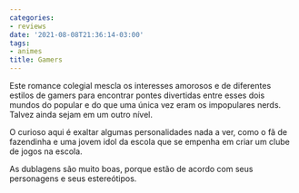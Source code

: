 ```yaml
---
categories:
- reviews
date: '2021-08-08T21:36:14-03:00'
tags:
- animes
title: Gamers
---
```


Este romance colegial mescla os interesses amorosos e de diferentes estilos de gamers para encontrar pontes divertidas entre esses dois mundos do popular e do que uma única vez eram os impopulares nerds. Talvez ainda sejam em um outro nível.

O curioso aqui é exaltar algumas personalidades nada a ver, como o fã de fazendinha e uma jovem idol da escola que se empenha em criar um clube de jogos na escola.

As dublagens são muito boas, porque estão de acordo com seus personagens e seus estereótipos.
